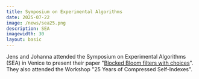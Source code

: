 ```yaml
---
title: Symposium on Experimental Algorithms
date: 2025-07-22
image: /news/sea25.png
description: SEA
imagewidth: 30
layout: basic
---
```


Jens and Johanna attended the Symposium on Experimental Algorithms (SEA) in Venice to present their paper "[Blocked Bloom filters with choices](https://doi.org/10.4230/LIPIcs.SEA.2025.25)".\
They also attended the Workshop "25 Years of Compressed Self-Indexes".